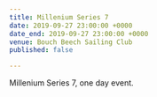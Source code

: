 ```yaml
---
title: Millenium Series 7
date: 2019-09-27 23:00:00 +0000
date_end: 2019-09-27 23:00:00 +0000
venue: Bouch Beech Sailing Club
published: false

---
```

Millenium Series 7, one day event.